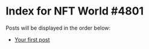 # Index for NFT World #4801
Posts will be displayed in the order below:

- [Your first post](./001-first.md)

